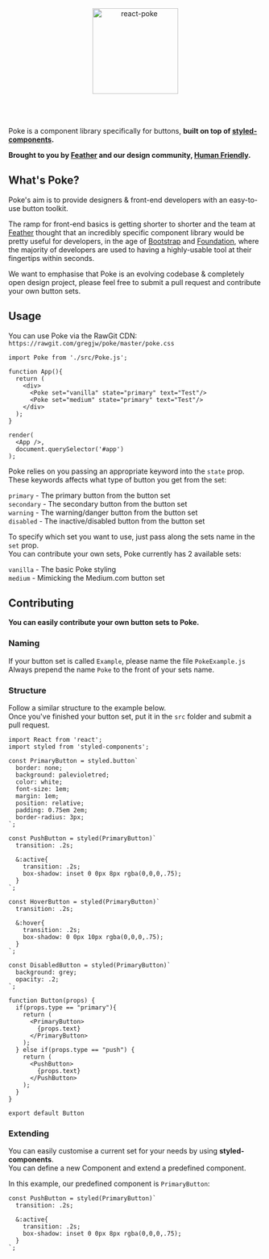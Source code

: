 <div align="center">
	<img alt="react-poke" src="http://i.imgur.com/d21NJPt.png" height="170px">
</div>
<br><br><br>


Poke is a component library specifically for buttons, **built on top of [styled-components](https://github.com/styled-components/styled-components).** 

**Brought to you by [Feather](https://feather-cfm.com) and our design community, [Human Friendly](https://uiux.blog).**

## What's Poke?
Poke's aim is to provide designers & front-end developers with an easy-to-use button toolkit.  
  
The ramp for front-end basics is getting shorter to shorter and the team at [Feather](https://feather-cfm.com) thought that an incredibly specific component library would be pretty useful for developers, in the age of [Bootstrap](https://github.com/twbs/bootstrap) and [Foundation](https://github.com/zurb/foundation-sites), where the majority of developers are used to having a highly-usable tool at their fingertips within seconds.

We want to emphasise that Poke is an evolving codebase & completely open design project, please feel free to submit a pull request and contribute your own button sets.

## Usage
You can use Poke via the RawGit CDN: `https://rawgit.com/gregjw/poke/master/poke.css`


```
import Poke from './src/Poke.js';

function App(){
  return (
    <div>
      <Poke set="vanilla" state="primary" text="Test"/>
      <Poke set="medium" state="primary" text="Test"/>
    </div>
  );
}

render(
  <App />,
  document.querySelector('#app')
);
```

Poke relies on you passing an appropriate keyword into the `state` prop.  
These keywords affects what type of button you get from the set:  
   
`primary` - The primary button from the button set  
`secondary` - The secondary button from the button set  
`warning` - The warning/danger button from the button set  
`disabled` - The inactive/disabled button from the button set  
  
To specify which set you want to use, just pass along the sets name in the `set` prop.  
You can contribute your own sets, Poke currently has 2 available sets:  
  
`vanilla` - The basic Poke styling  
`medium` - Mimicking the Medium.com button set  
  
## Contributing  
  
**You can easily contribute your own button sets to Poke.**  
  
### Naming  
  
If your button set is called `Example`, please name the file `PokeExample.js`  
Always prepend the name `Poke` to the front of your sets name.  
  
### Structure
  
Follow a similar structure to the example below.  
Once you've finished your button set, put it in the `src` folder and submit a pull request.  
  
```
import React from 'react';
import styled from 'styled-components';

const PrimaryButton = styled.button`
  border: none;  
  background: palevioletred;
  color: white;
  font-size: 1em;
  margin: 1em;
  position: relative;
  padding: 0.75em 2em;
  border-radius: 3px;
`;

const PushButton = styled(PrimaryButton)`
  transition: .2s;

  &:active{
    transition: .2s;
    box-shadow: inset 0 0px 8px rgba(0,0,0,.75);
  }
`;

const HoverButton = styled(PrimaryButton)`
  transition: .2s;

  &:hover{
    transition: .2s;
    box-shadow: 0 0px 10px rgba(0,0,0,.75);
  }
`;

const DisabledButton = styled(PrimaryButton)`
  background: grey;
  opacity: .2;
`;

function Button(props) {
  if(props.type == "primary"){
    return (
      <PrimaryButton>
        {props.text}
      </PrimaryButton>
    );
  } else if(props.type == "push") {
    return (
      <PushButton>
        {props.text}
      </PushButton>
    ); 
  }
}

export default Button
```
  
### Extending  
You can easily customise a current set for your needs by using **styled-components**.  
You can define a new Component and extend a predefined component.  
  
In this example, our predefined component is `PrimaryButton`:  
  
```
const PushButton = styled(PrimaryButton)`
  transition: .2s;

  &:active{
    transition: .2s;
    box-shadow: inset 0 0px 8px rgba(0,0,0,.75);
  }
`;
```